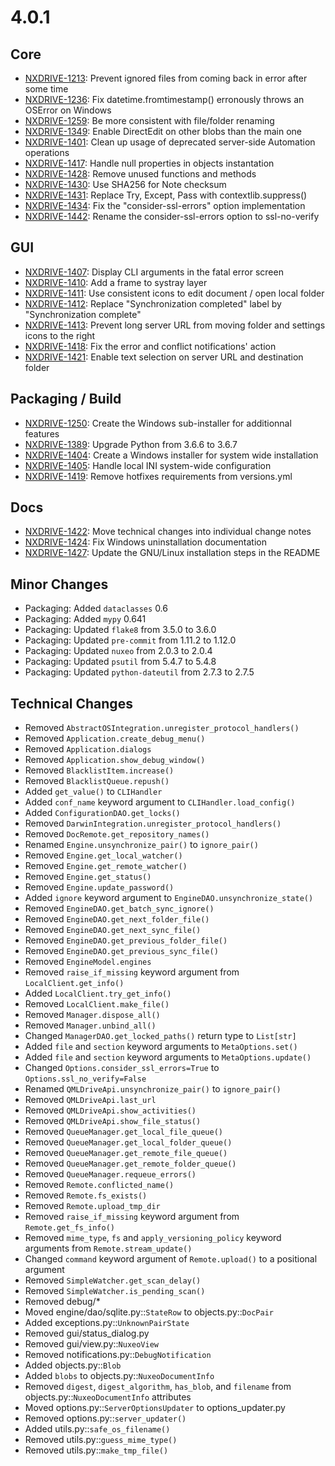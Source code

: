 # 4.0.1

## Core

- [NXDRIVE-1213](https://jira.nuxeo.com/browse/NXDRIVE-1213): Prevent ignored files from coming back in error after some time
- [NXDRIVE-1236](https://jira.nuxeo.com/browse/NXDRIVE-1236): Fix datetime.fromtimestamp() erronously throws an OSError on Windows
- [NXDRIVE-1259](https://jira.nuxeo.com/browse/NXDRIVE-1259): Be more consistent with file/folder renaming
- [NXDRIVE-1349](https://jira.nuxeo.com/browse/NXDRIVE-1349): Enable DirectEdit on other blobs than the main one
- [NXDRIVE-1401](https://jira.nuxeo.com/browse/NXDRIVE-1401): Clean up usage of deprecated server-side Automation operations
- [NXDRIVE-1417](https://jira.nuxeo.com/browse/NXDRIVE-1417): Handle null properties in objects instantation
- [NXDRIVE-1428](https://jira.nuxeo.com/browse/NXDRIVE-1428): Remove unused functions and methods
- [NXDRIVE-1430](https://jira.nuxeo.com/browse/NXDRIVE-1430): Use SHA256 for Note checksum
- [NXDRIVE-1431](https://jira.nuxeo.com/browse/NXDRIVE-1431): Replace Try, Except, Pass with contextlib.suppress()
- [NXDRIVE-1434](https://jira.nuxeo.com/browse/NXDRIVE-1434): Fix the "consider-ssl-errors" option implementation
- [NXDRIVE-1442](https://jira.nuxeo.com/browse/NXDRIVE-1442): Rename the consider-ssl-errors option to ssl-no-verify

## GUI

- [NXDRIVE-1407](https://jira.nuxeo.com/browse/NXDRIVE-1407): Display CLI arguments in the fatal error screen
- [NXDRIVE-1410](https://jira.nuxeo.com/browse/NXDRIVE-1410): Add a frame to systray layer
- [NXDRIVE-1411](https://jira.nuxeo.com/browse/NXDRIVE-1411): Use consistent icons to edit document / open local folder
- [NXDRIVE-1412](https://jira.nuxeo.com/browse/NXDRIVE-1412): Replace "Synchronization completed" label by "Synchronization complete"
- [NXDRIVE-1413](https://jira.nuxeo.com/browse/NXDRIVE-1413): Prevent long server URL from moving folder and settings icons to the right
- [NXDRIVE-1418](https://jira.nuxeo.com/browse/NXDRIVE-1418): Fix the error and conflict notifications' action
- [NXDRIVE-1421](https://jira.nuxeo.com/browse/NXDRIVE-1421): Enable text selection on server URL and destination folder

## Packaging / Build

- [NXDRIVE-1250](https://jira.nuxeo.com/browse/NXDRIVE-1250): Create the Windows sub-installer for additionnal features
- [NXDRIVE-1389](https://jira.nuxeo.com/browse/NXDRIVE-1389): Upgrade Python from 3.6.6 to 3.6.7
- [NXDRIVE-1404](https://jira.nuxeo.com/browse/NXDRIVE-1404): Create a Windows installer for system wide installation
- [NXDRIVE-1405](https://jira.nuxeo.com/browse/NXDRIVE-1405): Handle local INI system-wide configuration
- [NXDRIVE-1419](https://jira.nuxeo.com/browse/NXDRIVE-1419): Remove hotfixes requirements from versions.yml

## Docs

- [NXDRIVE-1422](https://jira.nuxeo.com/browse/NXDRIVE-1422): Move technical changes into individual change notes
- [NXDRIVE-1424](https://jira.nuxeo.com/browse/NXDRIVE-1424): Fix Windows uninstallation documentation
- [NXDRIVE-1427](https://jira.nuxeo.com/browse/NXDRIVE-1427): Update the GNU/Linux installation steps in the README

## Minor Changes

- Packaging: Added `dataclasses` 0.6
- Packaging: Added `mypy` 0.641
- Packaging: Updated `flake8` from 3.5.0 to 3.6.0
- Packaging: Updated `pre-commit` from 1.11.2 to 1.12.0
- Packaging: Updated `nuxeo` from 2.0.3 to 2.0.4
- Packaging: Updated `psutil` from 5.4.7 to 5.4.8
- Packaging: Updated `python-dateutil` from 2.7.3 to 2.7.5

## Technical Changes

- Removed `AbstractOSIntegration.unregister_protocol_handlers()`
- Removed `Application.create_debug_menu()`
- Removed `Application.dialogs`
- Removed `Application.show_debug_window()`
- Removed `BlacklistItem.increase()`
- Removed `BlacklistQueue.repush()`
- Added `get_value()` to `CLIHandler`
- Added `conf_name` keyword argument to `CLIHandler.load_config()`
- Added `ConfigurationDAO.get_locks()`
- Removed `DarwinIntegration.unregister_protocol_handlers()`
- Removed `DocRemote.get_repository_names()`
- Renamed `Engine.unsynchronize_pair()` to `ignore_pair()`
- Removed `Engine.get_local_watcher()`
- Removed `Engine.get_remote_watcher()`
- Removed `Engine.get_status()`
- Removed `Engine.update_password()`
- Added `ignore` keyword argument to `EngineDAO.unsynchronize_state()`
- Removed `EngineDAO.get_batch_sync_ignore()`
- Removed `EngineDAO.get_next_folder_file()`
- Removed `EngineDAO.get_next_sync_file()`
- Removed `EngineDAO.get_previous_folder_file()`
- Removed `EngineDAO.get_previous_sync_file()`
- Removed `EngineModel.engines`
- Removed `raise_if_missing` keyword argument from `LocalClient.get_info()`
- Added `LocalClient.try_get_info()`
- Removed `LocalClient.make_file()`
- Removed `Manager.dispose_all()`
- Removed `Manager.unbind_all()`
- Changed `ManagerDAO.get_locked_paths()` return type to `List[str]`
- Added `file` and `section` keyword arguments to `MetaOptions.set()`
- Added `file` and `section` keyword arguments to `MetaOptions.update()`
- Changed `Options.consider_ssl_errors=True` to `Options.ssl_no_verify=False`
- Renamed `QMLDriveApi.unsynchronize_pair()` to `ignore_pair()`
- Removed `QMLDriveApi.last_url`
- Removed `QMLDriveApi.show_activities()`
- Removed `QMLDriveApi.show_file_status()`
- Removed `QueueManager.get_local_file_queue()`
- Removed `QueueManager.get_local_folder_queue()`
- Removed `QueueManager.get_remote_file_queue()`
- Removed `QueueManager.get_remote_folder_queue()`
- Removed `QueueManager.requeue_errors()`
- Removed `Remote.conflicted_name()`
- Removed `Remote.fs_exists()`
- Removed `Remote.upload_tmp_dir`
- Removed `raise_if_missing` keyword argument from `Remote.get_fs_info()`
- Removed `mime_type`, `fs` and `apply_versioning_policy` keyword arguments from `Remote.stream_update()`
- Changed `command` keyword argument of `Remote.upload()` to a positional argument
- Removed `SimpleWatcher.get_scan_delay()`
- Removed `SimpleWatcher.is_pending_scan()`
- Removed debug/*
- Moved engine/dao/sqlite.py::`StateRow` to objects.py::`DocPair`
- Added exceptions.py::`UnknownPairState`
- Removed gui/status_dialog.py
- Removed gui/view.py::`NuxeoView`
- Removed notifications.py::`DebugNotification`
- Added objects.py::`Blob`
- Added `blobs` to objects.py::`NuxeoDocumentInfo`
- Removed `digest`, `digest_algorithm`, `has_blob`, and `filename` from objects.py::`NuxeoDocumentInfo` attributes
- Moved options.py::`ServerOptionsUpdater` to options_updater.py
- Removed options.py::`server_updater()`
- Added utils.py::`safe_os_filename()`
- Removed utils.py::`guess_mime_type()`
- Removed utils.py::`make_tmp_file()`
